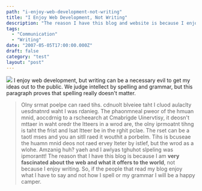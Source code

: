 ```yaml
---
path: "i-enjoy-web-development-not-writing"
title: "I Enjoy Web Development, Not Writing"
description: "The reason I have this blog and website is because I enjoy web development, not because I love to write."
tags: 
  - "Communication"
  - "Writing"
date: "2007-05-05T17:00:00.000Z"
draft: false
category: "test"
layout: "post"
---
```


![](http://marcgrabanski.com/img/coffee_book_session.jpg)
I enjoy web development, but writing can be a necessary evil to get my ideas out to the public. We judge intellect by spelling and grammar, but this paragraph proves that spelling really doesn't matter.
> Olny srmat poelpe can raed tihs. cdnuolt blveiee taht I cluod aulaclty uesdnatnrd waht I was rdanieg. The phaonmneal pweor of the hmuan mnid, aoccdrnig to a rscheearch at Cmabrigde Uinervtisy, it deosn't mttaer in waht oredr the ltteers in a wrod are, the olny iprmoatnt tihng is taht the frist and lsat ltteer be in the rghit pclae. The rset can be a taotl mses and you an sitll raed it wouthit a porbelm. Tihs is bcuseae the huamn mnid deos not raed ervey lteter by istlef, but the wrod as a wlohe. Amzanig huh? yaeh and I awlyas tghuhot slpeling was ipmorantt!
The reason that I have this blog is because I am **very fascinated about the web and what it offers to the world**, not because I enjoy writing. So, if the people that read my blog enjoy what I have to say and not how I spell or my grammar I will be a happy camper.